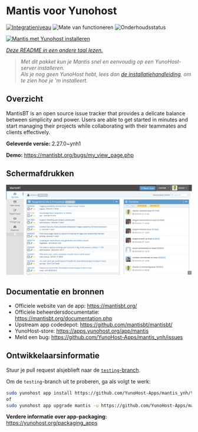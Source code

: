 <!--
NB: Deze README is automatisch gegenereerd door <https://github.com/YunoHost/apps/tree/master/tools/readme_generator>
Hij mag NIET handmatig aangepast worden.
-->

# Mantis voor Yunohost

[![Integratieniveau](https://apps.yunohost.org/badge/integration/mantis)](https://ci-apps.yunohost.org/ci/apps/mantis/)
![Mate van functioneren](https://apps.yunohost.org/badge/state/mantis)
![Onderhoudsstatus](https://apps.yunohost.org/badge/maintained/mantis)

[![Mantis met Yunohost installeren](https://install-app.yunohost.org/install-with-yunohost.svg)](https://install-app.yunohost.org/?app=mantis)

*[Deze README in een andere taal lezen.](./ALL_README.md)*

> *Met dit pakket kun je Mantis snel en eenvoudig op een YunoHost-server installeren.*  
> *Als je nog geen YunoHost hebt, lees dan [de installatiehandleiding](https://yunohost.org/install), om te zien hoe je 'm installeert.*

## Overzicht

MantisBT is an open source issue tracker that provides a delicate balance between simplicity and power. Users are able to get started in minutes and start managing their projects while collaborating with their teammates and clients effectively.


**Geleverde versie:** 2.27.0~ynh1

**Demo:** <https://mantisbt.org/bugs/my_view_page.php>

## Schermafdrukken

![Schermafdrukken van Mantis](./doc/screenshots/screenshot.png)

## Documentatie en bronnen

- Officiele website van de app: <https://mantisbt.org/>
- Officiele beheerdersdocumentatie: <https://mantisbt.org/documentation.php>
- Upstream app codedepot: <https://github.com/mantisbt/mantisbt/>
- YunoHost-store: <https://apps.yunohost.org/app/mantis>
- Meld een bug: <https://github.com/YunoHost-Apps/mantis_ynh/issues>

## Ontwikkelaarsinformatie

Stuur je pull request alsjeblieft naar de [`testing`-branch](https://github.com/YunoHost-Apps/mantis_ynh/tree/testing).

Om de `testing`-branch uit te proberen, ga als volgt te werk:

```bash
sudo yunohost app install https://github.com/YunoHost-Apps/mantis_ynh/tree/testing --debug
of
sudo yunohost app upgrade mantis -u https://github.com/YunoHost-Apps/mantis_ynh/tree/testing --debug
```

**Verdere informatie over app-packaging:** <https://yunohost.org/packaging_apps>
